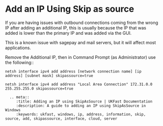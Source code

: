 # Add an IP Using Skip as source

If you are having issues with outbound connections coming from the wrong IP after adding an additional IP, this is usually because the IP that was added is lower than the primary IP and was added via the GUI.

This is a known issue with sagepay and mail servers, but it will affect most applications.

Remove the Additional IP, then in Command Prompt (as Administrator) use the following::

```console
netsh interface ipv4 add address [network connection name] [ip address] [subnet mask] skipassource=true
```

```console
netsh interface ipv4 add address "Local Area Connection" 172.31.0.0 255.255.255.0 skipassource=true
```

```eval_rst
  .. meta::
     :title: Adding an IP using SkipAsSource | UKFast Documentation
     :description: A guide to adding an IP using SkipAsSource in Windows
     :keywords: ukfast, windows, ip, address, information, skip, source, add, skipassource, interface, cloud, server
